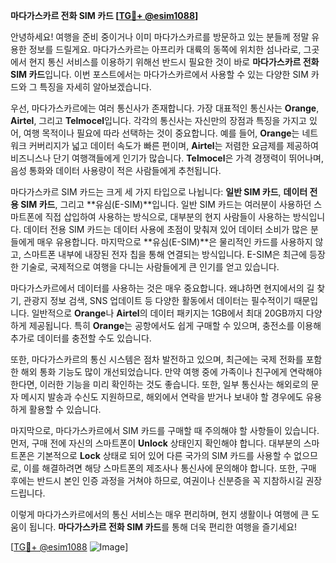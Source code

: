 **마다가스카르 전화 SIM 카드 [[TG💪+ @esim1088](https://t.me/s/esim1088)]**

안녕하세요! 여행을 준비 중이거나 이미 마다가스카르를 방문하고 있는 분들께 정말 유용한 정보를 드릴게요. 마다가스카르는 아프리카 대륙의 동쪽에 위치한 섬나라로, 그곳에서 현지 통신 서비스를 이용하기 위해선 반드시 필요한 것이 바로 **마다가스카르 전화 SIM 카드**입니다. 이번 포스트에서는 마다가스카르에서 사용할 수 있는 다양한 SIM 카드와 그 특징을 자세히 알아보겠습니다.

우선, 마다가스카르에는 여러 통신사가 존재합니다. 가장 대표적인 통신사는 **Orange**, **Airtel**, 그리고 **Telmocel**입니다. 각각의 통신사는 자신만의 장점과 특징을 가지고 있어, 여행 목적이나 필요에 따라 선택하는 것이 중요합니다. 예를 들어, **Orange**는 네트워크 커버리지가 넓고 데이터 속도가 빠른 편이며, **Airtel**는 저렴한 요금제를 제공하여 비즈니스나 단기 여행객들에게 인기가 많습니다. **Telmocel**은 가격 경쟁력이 뛰어나며, 음성 통화와 데이터 사용량이 적은 사람들에게 추천됩니다.

마다가스카르 SIM 카드는 크게 세 가지 타입으로 나뉩니다: **일반 SIM 카드**, **데이터 전용 SIM 카드**, 그리고 **유심(E-SIM)**입니다. 일반 SIM 카드는 여러분이 사용하던 스마트폰에 직접 삽입하여 사용하는 방식으로, 대부분의 현지 사람들이 사용하는 방식입니다. 데이터 전용 SIM 카드는 데이터 사용에 초점이 맞춰져 있어 데이터 소비가 많은 분들에게 매우 유용합니다. 마지막으로 **유심(E-SIM)**은 물리적인 카드를 사용하지 않고, 스마트폰 내부에 내장된 전자 칩을 통해 연결되는 방식입니다. E-SIM은 최근에 등장한 기술로, 국제적으로 여행을 다니는 사람들에게 큰 인기를 얻고 있습니다.

마다가스카르에서 데이터를 사용하는 것은 매우 중요합니다. 왜냐하면 현지에서의 길 찾기, 관광지 정보 검색, SNS 업데이트 등 다양한 활동에서 데이터는 필수적이기 때문입니다. 일반적으로 **Orange**나 **Airtel**의 데이터 패키지는 1GB에서 최대 20GB까지 다양하게 제공됩니다. 특히 **Orange**는 공항에서도 쉽게 구매할 수 있으며, 충전소를 이용해 추가로 데이터를 충전할 수도 있습니다.

또한, 마다가스카르의 통신 시스템은 점차 발전하고 있으며, 최근에는 국제 전화를 포함한 해외 통화 기능도 많이 개선되었습니다. 만약 여행 중에 가족이나 친구에게 연락해야 한다면, 이러한 기능을 미리 확인하는 것도 좋습니다. 또한, 일부 통신사는 해외로의 문자 메시지 발송과 수신도 지원하므로, 해외에서 연락을 받거나 보내야 할 경우에도 유용하게 활용할 수 있습니다.

마지막으로, 마다가스카르에서 SIM 카드를 구매할 때 주의해야 할 사항들이 있습니다. 먼저, 구매 전에 자신의 스마트폰이 **Unlock** 상태인지 확인해야 합니다. 대부분의 스마트폰은 기본적으로 **Lock** 상태로 되어 있어 다른 국가의 SIM 카드를 사용할 수 없으므로, 이를 해결하려면 해당 스마트폰의 제조사나 통신사에 문의해야 합니다. 또한, 구매 후에는 반드시 본인 인증 과정을 거쳐야 하므로, 여권이나 신분증을 꼭 지참하시길 권장드립니다.

이렇게 마다가스카르에서의 통신 서비스는 매우 편리하며, 현지 생활이나 여행에 큰 도움이 됩니다. **마다가스카르 전화 SIM 카드**를 통해 더욱 편리한 여행을 즐기세요!

[[TG💪+ @esim1088](https://t.me/s/esim1088) ![Image](https://i.postimg.cc/Y0z9fWf4/image.png)]